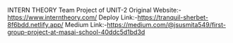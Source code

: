 INTERN THEORY
Team Project of UNIT-2
Original Website:-https://www.interntheory.com/
Deploy Link:-https://tranquil-sherbet-8f6bdd.netlify.app/
Medium Link:-https://medium.com/@jsusmita549/first-group-project-at-masai-school-40ddc5d1bd3d




